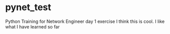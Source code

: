# pynet_test
Python Training for Network Engineer
day 1 exercise
I think this is cool.  I like what I have learned so far

